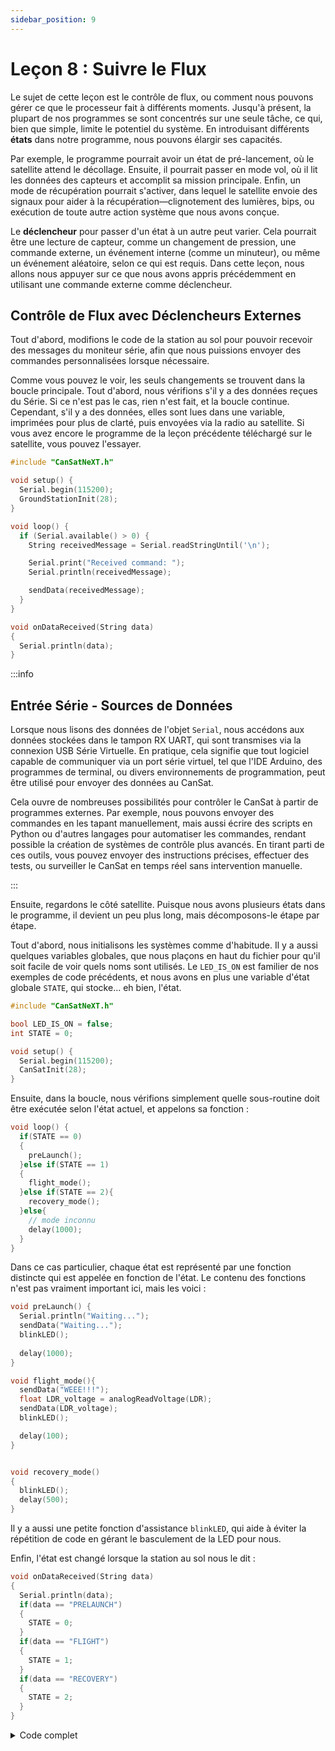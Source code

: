 ```yaml
---
sidebar_position: 9
---
```


# Leçon 8 : Suivre le Flux

Le sujet de cette leçon est le contrôle de flux, ou comment nous pouvons gérer ce que le processeur fait à différents moments. Jusqu'à présent, la plupart de nos programmes se sont concentrés sur une seule tâche, ce qui, bien que simple, limite le potentiel du système. En introduisant différents **états** dans notre programme, nous pouvons élargir ses capacités.

Par exemple, le programme pourrait avoir un état de pré-lancement, où le satellite attend le décollage. Ensuite, il pourrait passer en mode vol, où il lit les données des capteurs et accomplit sa mission principale. Enfin, un mode de récupération pourrait s'activer, dans lequel le satellite envoie des signaux pour aider à la récupération—clignotement des lumières, bips, ou exécution de toute autre action système que nous avons conçue.

Le **déclencheur** pour passer d'un état à un autre peut varier. Cela pourrait être une lecture de capteur, comme un changement de pression, une commande externe, un événement interne (comme un minuteur), ou même un événement aléatoire, selon ce qui est requis. Dans cette leçon, nous allons nous appuyer sur ce que nous avons appris précédemment en utilisant une commande externe comme déclencheur.

## Contrôle de Flux avec Déclencheurs Externes

Tout d'abord, modifions le code de la station au sol pour pouvoir recevoir des messages du moniteur série, afin que nous puissions envoyer des commandes personnalisées lorsque nécessaire.

Comme vous pouvez le voir, les seuls changements se trouvent dans la boucle principale. Tout d'abord, nous vérifions s'il y a des données reçues du Série. Si ce n'est pas le cas, rien n'est fait, et la boucle continue. Cependant, s'il y a des données, elles sont lues dans une variable, imprimées pour plus de clarté, puis envoyées via la radio au satellite. Si vous avez encore le programme de la leçon précédente téléchargé sur le satellite, vous pouvez l'essayer.

```Cpp title="Station au sol capable d'envoyer des commandes"
#include "CanSatNeXT.h"

void setup() {
  Serial.begin(115200);
  GroundStationInit(28);
}

void loop() {
  if (Serial.available() > 0) {
    String receivedMessage = Serial.readStringUntil('\n'); 

    Serial.print("Received command: ");
    Serial.println(receivedMessage);

    sendData(receivedMessage);  
  }
}

void onDataReceived(String data)
{
  Serial.println(data);
}
```

:::info

## Entrée Série - Sources de Données

Lorsque nous lisons des données de l'objet `Serial`, nous accédons aux données stockées dans le tampon RX UART, qui sont transmises via la connexion USB Série Virtuelle. En pratique, cela signifie que tout logiciel capable de communiquer via un port série virtuel, tel que l'IDE Arduino, des programmes de terminal, ou divers environnements de programmation, peut être utilisé pour envoyer des données au CanSat.

Cela ouvre de nombreuses possibilités pour contrôler le CanSat à partir de programmes externes. Par exemple, nous pouvons envoyer des commandes en les tapant manuellement, mais aussi écrire des scripts en Python ou d'autres langages pour automatiser les commandes, rendant possible la création de systèmes de contrôle plus avancés. En tirant parti de ces outils, vous pouvez envoyer des instructions précises, effectuer des tests, ou surveiller le CanSat en temps réel sans intervention manuelle.

:::

Ensuite, regardons le côté satellite. Puisque nous avons plusieurs états dans le programme, il devient un peu plus long, mais décomposons-le étape par étape.

Tout d'abord, nous initialisons les systèmes comme d'habitude. Il y a aussi quelques variables globales, que nous plaçons en haut du fichier pour qu'il soit facile de voir quels noms sont utilisés. Le `LED_IS_ON` est familier de nos exemples de code précédents, et nous avons en plus une variable d'état globale `STATE`, qui stocke... eh bien, l'état.

```Cpp title="Initialisation"
#include "CanSatNeXT.h"

bool LED_IS_ON = false;
int STATE = 0;

void setup() {
  Serial.begin(115200);
  CanSatInit(28);
}
```
Ensuite, dans la boucle, nous vérifions simplement quelle sous-routine doit être exécutée selon l'état actuel, et appelons sa fonction :

```Cpp title="Boucle"
void loop() {
  if(STATE == 0)
  {
    preLaunch();
  }else if(STATE == 1)
  {
    flight_mode();
  }else if(STATE == 2){
    recovery_mode();
  }else{
    // mode inconnu
    delay(1000);
  }
}
```

Dans ce cas particulier, chaque état est représenté par une fonction distincte qui est appelée en fonction de l'état. Le contenu des fonctions n'est pas vraiment important ici, mais les voici :

```Cpp title="Sous-routines"
void preLaunch() {
  Serial.println("Waiting...");
  sendData("Waiting...");
  blinkLED();
  
  delay(1000);
}

void flight_mode(){
  sendData("WEEE!!!");
  float LDR_voltage = analogReadVoltage(LDR);
  sendData(LDR_voltage);
  blinkLED();

  delay(100);
}


void recovery_mode()
{
  blinkLED();
  delay(500);
}
```

Il y a aussi une petite fonction d'assistance `blinkLED`, qui aide à éviter la répétition de code en gérant le basculement de la LED pour nous.

Enfin, l'état est changé lorsque la station au sol nous le dit :

```Cpp title="Callback de commande reçue"
void onDataReceived(String data)
{
  Serial.println(data);
  if(data == "PRELAUNCH")
  {
    STATE = 0;
  }
  if(data == "FLIGHT")
  {
    STATE = 1;
  }
  if(data == "RECOVERY")
  {
    STATE = 2;
  }
}
```

<details>
  <summary>Code complet</summary>
  <p>Voici le code complet pour votre commodité.</p>
```Cpp title="Satellite avec plusieurs états"
#include "CanSatNeXT.h"

bool LED_IS_ON = false;
int STATE = 0;

void setup() {
  Serial.begin(115200);
  CanSatInit(28);
}


void loop() {
  if(STATE == 0)
  {
    preLaunch();
  }else if(STATE == 1)
  {
    flight_mode();
  }else if(STATE == 2){
    recovery_mode();
  }else{
    // mode inconnu
    delay(1000);
  }
}

void preLaunch() {
  Serial.println("Waiting...");
  sendData("Waiting...");
  blinkLED();
  
  delay(1000);
}

void flight_mode(){
  sendData("WEEE!!!");
  float LDR_voltage = analogReadVoltage(LDR);
  sendData(LDR_voltage);
  blinkLED();

  delay(100);
}


void recovery_mode()
{
  blinkLED();
  delay(500);
}

void blinkLED()
{
  if(LED_IS_ON)
  {
    digitalWrite(LED, LOW);
  }else{
    digitalWrite(LED, HIGH);
  }
  LED_IS_ON = !LED_IS_ON;
}

void onDataReceived(String data)
{
  Serial.println(data);
  if(data == "PRELAUNCH")
  {
    STATE = 0;
  }
  if(data == "FLIGHT")
  {
    STATE = 1;
  }
  if(data == "RECOVERY")
  {
    STATE = 2;
  }
}
```
</details>

Avec cela, nous pouvons maintenant contrôler ce que fait le satellite sans même avoir un accès physique à celui-ci. Au lieu de cela, nous pouvons simplement envoyer une commande avec la station au sol et le satellite fait ce que nous voulons.

:::tip[Exercice]

Créez un programme qui mesure un capteur avec une fréquence spécifique, qui peut être changée avec une commande à distance à n'importe quelle valeur. Au lieu d'utiliser des sous-routines, essayez de modifier directement une valeur de délai avec une commande.

Essayez également de le rendre tolérant aux entrées inattendues, telles que "-1", "ABCDFEG" ou "".

En exercice bonus, faites en sorte que le nouveau paramètre soit permanent entre les réinitialisations, de sorte que lorsque le satellite est éteint et rallumé, il reprenne la transmission avec la nouvelle fréquence au lieu de revenir à l'originale. Comme conseil, revisiter la [leçon 5](./lesson5.md) peut être utile.

:::

---

Dans la prochaine leçon, nous rendrons notre stockage de données, communication et gestion beaucoup plus efficaces et rapides en utilisant des données binaires. Bien que cela puisse sembler abstrait au début, manipuler les données sous forme binaire au lieu de nombres simplifie de nombreuses tâches, car c'est le langage natif de l'ordinateur.

[Cliquez ici pour la prochaine leçon !](./lesson9)